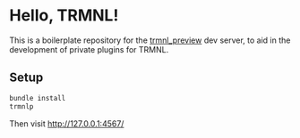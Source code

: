 # Hello, TRMNL!

This is a boilerplate repository for the [trmnl_preview](https://github.com/schrockwell/trmnl_preview) dev server, to aid in the development of private plugins for TRMNL.

## Setup

```sh
bundle install
trmnlp
```

Then visit http://127.0.0.1:4567/
